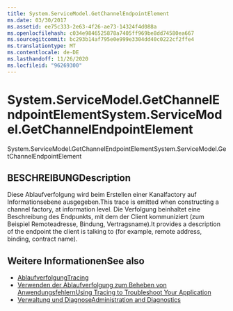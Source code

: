 ```yaml
---
title: System.ServiceModel.GetChannelEndpointElement
ms.date: 03/30/2017
ms.assetid: ee75c333-2e63-4f26-ae73-14324f4d088a
ms.openlocfilehash: c034e9846525878a7405ff969be8dd74580ea667
ms.sourcegitcommit: bc293b14af795e0e999e3304dd40c0222cf2ffe4
ms.translationtype: MT
ms.contentlocale: de-DE
ms.lasthandoff: 11/26/2020
ms.locfileid: "96269300"
---
```

# <a name="systemservicemodelgetchannelendpointelement"></a><span data-ttu-id="5fe9c-102">System.ServiceModel.GetChannelEndpointElement</span><span class="sxs-lookup"><span data-stu-id="5fe9c-102">System.ServiceModel.GetChannelEndpointElement</span></span>

<span data-ttu-id="5fe9c-103">System.ServiceModel.GetChannelEndpointElement</span><span class="sxs-lookup"><span data-stu-id="5fe9c-103">System.ServiceModel.GetChannelEndpointElement</span></span>  
  
## <a name="description"></a><span data-ttu-id="5fe9c-104">BESCHREIBUNG</span><span class="sxs-lookup"><span data-stu-id="5fe9c-104">Description</span></span>  

 <span data-ttu-id="5fe9c-105">Diese Ablaufverfolgung wird beim Erstellen einer Kanalfactory auf Informationsebene ausgegeben.</span><span class="sxs-lookup"><span data-stu-id="5fe9c-105">This trace is emitted when constructing a channel factory, at information level.</span></span> <span data-ttu-id="5fe9c-106">Die Verfolgung beinhaltet eine Beschreibung des Endpunkts, mit dem der Client kommuniziert (zum Beispiel Remoteadresse, Bindung, Vertragsname).</span><span class="sxs-lookup"><span data-stu-id="5fe9c-106">It provides a description of the endpoint the client is talking to (for example, remote address, binding, contract name).</span></span>  
  
## <a name="see-also"></a><span data-ttu-id="5fe9c-107">Weitere Informationen</span><span class="sxs-lookup"><span data-stu-id="5fe9c-107">See also</span></span>

- [<span data-ttu-id="5fe9c-108">Ablaufverfolgung</span><span class="sxs-lookup"><span data-stu-id="5fe9c-108">Tracing</span></span>](index.md)
- [<span data-ttu-id="5fe9c-109">Verwenden der Ablaufverfolgung zum Beheben von Anwendungsfehlern</span><span class="sxs-lookup"><span data-stu-id="5fe9c-109">Using Tracing to Troubleshoot Your Application</span></span>](using-tracing-to-troubleshoot-your-application.md)
- [<span data-ttu-id="5fe9c-110">Verwaltung und Diagnose</span><span class="sxs-lookup"><span data-stu-id="5fe9c-110">Administration and Diagnostics</span></span>](../index.md)
